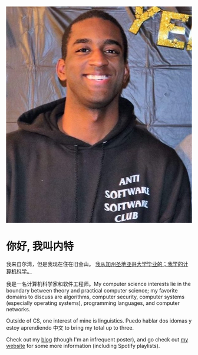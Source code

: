 ![ya boi](./yaboi.jpg)
# 你好, 我叫内特

我来自尔湾，但是我现在住在旧金山。
<a href="https://cse.ucsd.edu"
target="_blank">我从加州圣地亚哥大学毕业的；我学的计算机科学。</a>
<br/>

我是一名计算机科学家和软件工程师。My computer science interests lie in the boundary
between theory and practical computer science; my favorite domains to discuss
are algorithms, computer security, computer systems (especially operating systems),
programming languages, and computer networks.
<br/>

Outside of CS, one interest of mine is linguistics. Puedo hablar dos idomas y
estoy aprendiendo 中文 to bring my total up to three.
<br/>

Check out my <a href="https://nate-browne.github.io/innermachinations"
target="_blank">blog</a> (though I'm an infrequent poster), and go check out
<a href="https://nate-browne.github.io">my website</a> for some more information
(including Spotify playlists).

